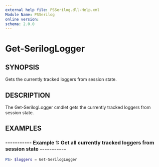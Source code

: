 ```yaml
---
external help file: PSSerilog.dll-Help.xml
Module Name: PSSerilog
online version:
schema: 2.0.0
---
```


# Get-SerilogLogger

## SYNOPSIS

Gets the currently tracked loggers from session state.

## DESCRIPTION

The Get-SerilogLogger cmdlet gets the currently tracked loggers from session state.

## EXAMPLES

### ----------- Example 1: Get all currently tracked loggers from session state -----------

```powershell
PS> $loggers = Get-SerilogLogger
```